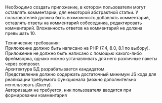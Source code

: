 Необходимо создать приложение, в котором пользователи могут оставлять комментарии, для некоторой абстрактной статьи. У пользователей должна быть возможность добавлять комментарий, оставлять ответы на комментарий собеседника, редактировать комментарий. Вложенность ответов на комментарий не должна превышать 10.

Технические требования:<br>
Приложение должно быть написано на PHP (7.4, 8.0, 8.1 по выбору).<br>
Приложение не должно быть написано с помощью какого-либо фреймворка, однако можно устанавливать для него различные пакеты через compоser.<br>
Архитектура БД разрабатывается кандидатом.<br>
Представление должно содержать достаточный минимум JS кода для реализации требуемого функционала (можно дополнительно использовать jQuery).<br>
Авторизация не требуется, ник пользователя вводится при формировании комментария<br>
